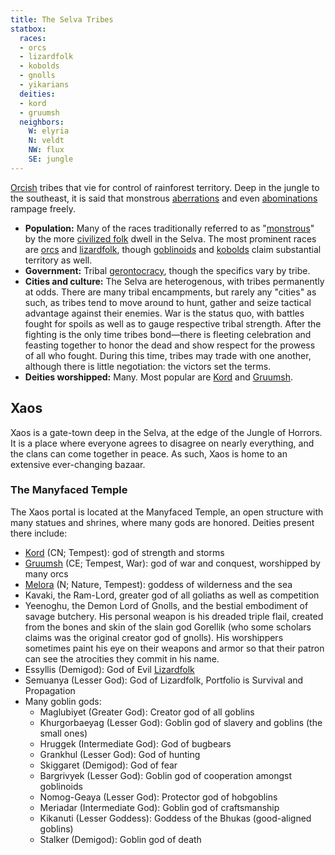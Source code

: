```yaml
---
title: The Selva Tribes
statbox:
  races:
  - orcs
  - lizardfolk
  - kobolds
  - gnolls
  - yikarians
  deities:
  - kord
  - gruumsh
  neighbors:
    W: elyria
    N: veldt
    NW: flux
    SE: jungle
---
```

[Orcish](../creatures/orcs) tribes that vie for control of rainforest territory. Deep in the jungle to the southeast, it is said that monstrous [aberrations](https://dungeonsdragons.fandom.com/wiki/Aberration) and even [abominations](https://dungeonsdragons.fandom.com/wiki/Abomination) rampage freely.

* **Population:** Many of the races traditionally referred to as "[monstrous](https://dungeonsdragons.fandom.com/wiki/Creature_type#Monstrous_humanoid)" by the more [civilized folk](https://dungeonsdragons.fandom.com/wiki/Humanoid) dwell in the Selva. The most prominent races are [orcs](../creatures/orcs) and [lizardfolk](../creatures/lizardfolk), though [goblinoids](https://dungeonsdragons.fandom.com/wiki/Goblinoid) and [kobolds](../creatures/kobolds) claim substantial territory as well.
* **Government:** Tribal [gerontocracy](https://en.wikipedia.org/wiki/Gerontocracy), though the specifics vary by tribe.
* **Cities and culture:** The Selva are heterogenous, with tribes permanently at odds. There are many tribal encampments, but rarely any "cities" as such, as tribes tend to move around to hunt, gather and seize tactical advantage against their enemies. War is the status quo, with battles fought for spoils as well as to gauge respective tribal strength. After the fighting is the only time tribes bond—there is fleeting celebration and feasting together to honor the dead and show respect for the prowess of all who fought. During this time, tribes may trade with one another, although there is little negotiation: the victors set the terms.
* **Deities worshipped:** Many. Most popular are [Kord](../dossiers/kord) and [Gruumsh](../dossiers/gruumsh).

## Xaos

Xaos is a gate-town deep in the Selva, at the edge of the Jungle of Horrors. It is a place where everyone agrees to disagree on nearly everything, and the clans can come together in peace. As such, Xaos is home to an extensive ever-changing bazaar.

### The Manyfaced Temple

The Xaos portal is located at the Manyfaced Temple, an open structure with many statues and shrines, where many gods are honored. Deities present there include:

* [Kord](../dossiers/kord) (CN; Tempest): god of strength and storms
* [Gruumsh](../dossiers/gruumsh) (CE; Tempest, War): god of war and conquest, worshipped by many orcs
* [Melora](../dossiers/melora) (N; Nature, Tempest): goddess of wilderness and the sea
* Kavaki, the Ram-Lord, greater god of all goliaths as well as competition
* Yeenoghu, the Demon Lord of Gnolls, and the bestial embodiment of savage butchery. His personal weapon is his dreaded triple flail, created from the bones and skin of the slain god Gorellik (who some scholars claims was the original creator god of gnolls). His worshippers sometimes paint his eye on their weapons and armor so that their patron can see the atrocities they commit in his name.
* Essyllis (Demigod): God of Evil [Lizardfolk](https://www.d20pfsrd.com/races/3rd-party-races/paizo-fans-united/lizardfolk)
* Semuanya (Lesser God): God of Lizardfolk, Portfolio is Survival and Propagation
* Many goblin gods:
  * Maglubiyet (Greater God): Creator god of all goblins
  * Khurgorbaeyag (Lesser God): Goblin god of slavery and goblins (the small ones)
  * Hruggek (Intermediate God): God of bugbears
  * Grankhul (Lesser God): God of hunting
  * Skiggaret (Demigod): God of fear
  * Bargrivyek (Lesser God): Goblin god of cooperation amongst goblinoids
  * Nomog-Geaya (Lesser God): Protector god of hobgoblins
  * Meriadar (Intermediate God): Goblin god of craftsmanship
  * Kikanuti (Lesser Goddess): Goddess of the Bhukas (good-aligned goblins)
  * Stalker (Demigod): Goblin god of death
